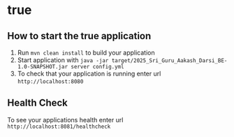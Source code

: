 # true

How to start the true application
---

1. Run `mvn clean install` to build your application
1. Start application with `java -jar target/2025_Sri_Guru_Aakash_Darsi_BE-1.0-SNAPSHOT.jar server config.yml`
1. To check that your application is running enter url `http://localhost:8080`

Health Check
---

To see your applications health enter url `http://localhost:8081/healthcheck`
